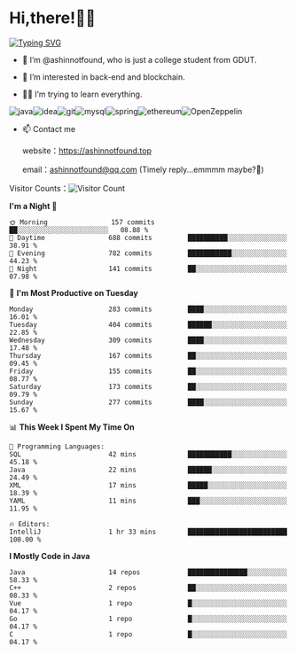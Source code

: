 # Hi,there!👨‍🔧
[![Typing SVG](https://readme-typing-svg.herokuapp.com?font=Fira+Code&pause=1000&width=435&lines=Welcome%2C+this+is+ashinnotfound%F0%9F%98%81+)](https://git.io/typing-svg)

- 👋 I’m @ashinnotfound, who is just a college student from GDUT.

- 👀 I’m interested in back-end and blockchain.

- 👨‍🔧 I’m trying to learn everything.

![java](https://img.shields.io/badge/Java-ED8B00?style=for-the-badge&logo=openjdk&logoColor=white)![idea](https://img.shields.io/badge/IntelliJ_IDEA-000000.svg?style=for-the-badge&logo=intellij-idea&logoColor=white
)![git](https://img.shields.io/badge/GIT-E44C30?style=for-the-badge&logo=git&logoColor=white
)![mysql](https://img.shields.io/badge/MySQL-005C84?style=for-the-badge&logo=mysql&logoColor=white)![spring](https://img.shields.io/badge/Spring-6DB33F?style=for-the-badge&logo=spring&logoColor=white)![ethereum](https://img.shields.io/badge/Ethereum-3C3C3D?style=for-the-badge&logo=Ethereum&logoColor=white)![OpenZeppelin](https://img.shields.io/badge/OpenZeppelin-4E5EE4?logo=openzeppelin&logoColor=fff&style=for-the-badge)


- 📫 Contact me
    
    website：https://ashinnotfound.top
    
    email：ashinnotfound@qq.com (Timely reply...emmmm maybe?🤪)

​Visitor Counts：![Visitor Count](https://profile-counter.glitch.me/ashinnotfound/count.svg)

<!--START_SECTION:waka-->
**I'm a Night 🦉** 

```text
🌞 Morning                157 commits         ██░░░░░░░░░░░░░░░░░░░░░░░   08.88 % 
🌆 Daytime                688 commits         ██████████░░░░░░░░░░░░░░░   38.91 % 
🌃 Evening                782 commits         ███████████░░░░░░░░░░░░░░   44.23 % 
🌙 Night                  141 commits         ██░░░░░░░░░░░░░░░░░░░░░░░   07.98 % 
```
📅 **I'm Most Productive on Tuesday** 

```text
Monday                   283 commits         ████░░░░░░░░░░░░░░░░░░░░░   16.01 % 
Tuesday                  404 commits         ██████░░░░░░░░░░░░░░░░░░░   22.85 % 
Wednesday                309 commits         ████░░░░░░░░░░░░░░░░░░░░░   17.48 % 
Thursday                 167 commits         ██░░░░░░░░░░░░░░░░░░░░░░░   09.45 % 
Friday                   155 commits         ██░░░░░░░░░░░░░░░░░░░░░░░   08.77 % 
Saturday                 173 commits         ██░░░░░░░░░░░░░░░░░░░░░░░   09.79 % 
Sunday                   277 commits         ████░░░░░░░░░░░░░░░░░░░░░   15.67 % 
```


📊 **This Week I Spent My Time On** 

```text
💬 Programming Languages: 
SQL                      42 mins             ███████████░░░░░░░░░░░░░░   45.18 % 
Java                     22 mins             ██████░░░░░░░░░░░░░░░░░░░   24.49 % 
XML                      17 mins             █████░░░░░░░░░░░░░░░░░░░░   18.39 % 
YAML                     11 mins             ███░░░░░░░░░░░░░░░░░░░░░░   11.95 % 

🔥 Editors: 
IntelliJ                 1 hr 33 mins        █████████████████████████   100.00 % 
```

**I Mostly Code in Java** 

```text
Java                     14 repos            ███████████████░░░░░░░░░░   58.33 % 
C++                      2 repos             ██░░░░░░░░░░░░░░░░░░░░░░░   08.33 % 
Vue                      1 repo              █░░░░░░░░░░░░░░░░░░░░░░░░   04.17 % 
Go                       1 repo              █░░░░░░░░░░░░░░░░░░░░░░░░   04.17 % 
C                        1 repo              █░░░░░░░░░░░░░░░░░░░░░░░░   04.17 % 
```




<!--END_SECTION:waka-->
